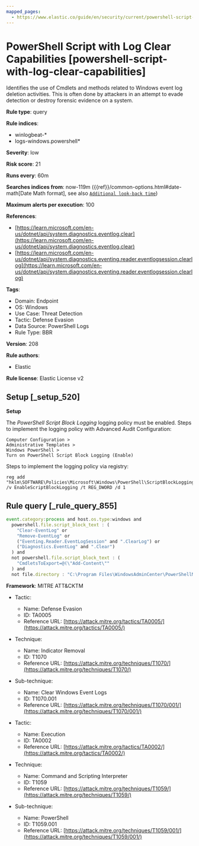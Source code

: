 ```yaml
---
mapped_pages:
  - https://www.elastic.co/guide/en/security/current/powershell-script-with-log-clear-capabilities.html
---
```


# PowerShell Script with Log Clear Capabilities [powershell-script-with-log-clear-capabilities]

Identifies the use of Cmdlets and methods related to Windows event log deletion activities. This is often done by attackers in an attempt to evade detection or destroy forensic evidence on a system.

**Rule type**: query

**Rule indices**:

* winlogbeat-*
* logs-windows.powershell*

**Severity**: low

**Risk score**: 21

**Runs every**: 60m

**Searches indices from**: now-119m ({{ref}}/common-options.html#date-math[Date Math format], see also [`Additional look-back time`](docs-content://solutions/security/detect-and-alert/create-detection-rule.md#rule-schedule))

**Maximum alerts per execution**: 100

**References**:

* [https://learn.microsoft.com/en-us/dotnet/api/system.diagnostics.eventlog.clear](https://learn.microsoft.com/en-us/dotnet/api/system.diagnostics.eventlog.clear)
* [https://learn.microsoft.com/en-us/dotnet/api/system.diagnostics.eventing.reader.eventlogsession.clearlog](https://learn.microsoft.com/en-us/dotnet/api/system.diagnostics.eventing.reader.eventlogsession.clearlog)

**Tags**:

* Domain: Endpoint
* OS: Windows
* Use Case: Threat Detection
* Tactic: Defense Evasion
* Data Source: PowerShell Logs
* Rule Type: BBR

**Version**: 208

**Rule authors**:

* Elastic

**Rule license**: Elastic License v2

## Setup [_setup_520]

**Setup**

The *PowerShell Script Block Logging* logging policy must be enabled. Steps to implement the logging policy with Advanced Audit Configuration:

```
Computer Configuration >
Administrative Templates >
Windows PowerShell >
Turn on PowerShell Script Block Logging (Enable)
```

Steps to implement the logging policy via registry:

```
reg add "hklm\SOFTWARE\Policies\Microsoft\Windows\PowerShell\ScriptBlockLogging" /v EnableScriptBlockLogging /t REG_DWORD /d 1
```


## Rule query [_rule_query_855]

```js
event.category:process and host.os.type:windows and
  powershell.file.script_block_text : (
    "Clear-EventLog" or
    "Remove-EventLog" or
    ("Eventing.Reader.EventLogSession" and ".ClearLog") or
    ("Diagnostics.EventLog" and ".Clear")
  ) and
  not powershell.file.script_block_text : (
    "CmdletsToExport=@(\"Add-Content\""
  ) and
  not file.directory : "C:\Program Files\WindowsAdminCenter\PowerShellModules\Microsoft.WindowsAdminCenter.Configuration"
```

**Framework**: MITRE ATT&CKTM

* Tactic:

    * Name: Defense Evasion
    * ID: TA0005
    * Reference URL: [https://attack.mitre.org/tactics/TA0005/](https://attack.mitre.org/tactics/TA0005/)

* Technique:

    * Name: Indicator Removal
    * ID: T1070
    * Reference URL: [https://attack.mitre.org/techniques/T1070/](https://attack.mitre.org/techniques/T1070/)

* Sub-technique:

    * Name: Clear Windows Event Logs
    * ID: T1070.001
    * Reference URL: [https://attack.mitre.org/techniques/T1070/001/](https://attack.mitre.org/techniques/T1070/001/)

* Tactic:

    * Name: Execution
    * ID: TA0002
    * Reference URL: [https://attack.mitre.org/tactics/TA0002/](https://attack.mitre.org/tactics/TA0002/)

* Technique:

    * Name: Command and Scripting Interpreter
    * ID: T1059
    * Reference URL: [https://attack.mitre.org/techniques/T1059/](https://attack.mitre.org/techniques/T1059/)

* Sub-technique:

    * Name: PowerShell
    * ID: T1059.001
    * Reference URL: [https://attack.mitre.org/techniques/T1059/001/](https://attack.mitre.org/techniques/T1059/001/)



